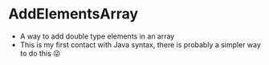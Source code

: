 # AddElementsArray
- A way to add double type elements in an array
- This is my first contact with Java syntax, there is probably a simpler way to do this :stuck_out_tongue_winking_eye:
